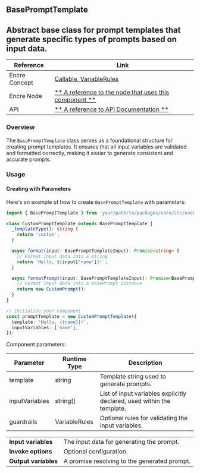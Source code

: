 ## BasePromptTemplate

Abstract base class for prompt templates that generate specific types of prompts based on input data.
---

| Reference | Link |
| --- | --- |
| Encre Concept | [ Callable, VariableRules ](**-a-link-to-the-corresponding-concept-documentation-**) |
| Encre Node | [** A reference to the node that uses this component **](**-a-link-to-the-corresponding-node-documentation-**) |
| API | [** A reference to API Documentation **](**-a-link-to-the-corresponding-api-documentation-**) |

### Overview

The `BasePromptTemplate` class serves as a foundational structure for creating prompt templates. It ensures that all input variables are validated and formatted correctly, making it easier to generate consistent and accurate prompts.


### Usage

#### Creating with Parameters

Here's an example of how to create `BasePromptTemplate` with parameters:

```typescript
import { BasePromptTemplate } from 'your/path/to/packages/core/src/events/input/load/prompts/base.ts';

class CustomPromptTemplate extends BasePromptTemplate {
  _templateType(): string {
    return 'custom';
  }

  async format(input: BasePromptTemplateInput): Promise<string> {
    // Format input data into a string
    return `Hello, ${input['name']}!`;
  }

  async formatPrompt(input: BasePromptTemplateInput): Promise<BasePrompt> {
    // Format input data into a BasePrompt instance
    return new CustomPrompt();
  }
}

// Initialize your component
const promptTemplate = new CustomPromptTemplate({
  template: 'Hello, {{name}}!',
  inputVariables: ['name'],
});


```

Component parameters:

| Parameter | Runtime Type | Description |
| --- | --- | --- |
| template | string | Template string used to generate prompts. |
| inputVariables | string[] | List of input variables explicitly declared, used within the template. |
| guardrails | VariableRules | Optional rules for validating the input variables.|



<table>
  <tr>
    <td> <strong>Input variables</strong> </td> 
    <td> The input data for generating the prompt. </td>
  </tr>
  <tr>
    <td> <strong>Invoke options</strong> </td> 
    <td> Optional configuration. </td>
  </tr>
  <tr>
    <td> <strong>Output variables</strong> </td> 
    <td> A promise resolving to the generated prompt. </td>
  </tr>
</table>